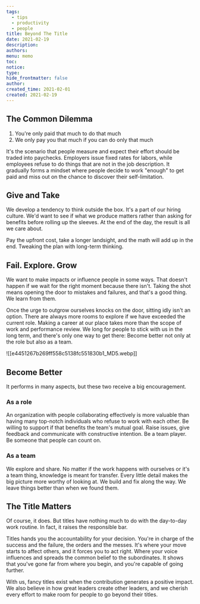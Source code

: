 ```yaml
---
tags:
  - tips
  - productivity
  - people
title: Beyond The Title
date: 2021-02-19
description: 
authors: 
menu: memo
toc: 
notice: 
type: 
hide_frontmatter: false
author: 
created_time: 2021-02-01
created: 2021-02-19
---
```


## The Common Dilemma

1. You're only paid that much to do that much
1. We only pay you that much if you can do only that much

It's the scenario that people measure and expect their effort should be traded into paychecks. Employers issue fixed rates for labors, while employees refuse to do things that are not in the job description. It gradually forms a mindset where people decide to work "enough" to get paid and miss out on the chance to discover their self-limitation.

## Give and Take

We develop a tendency to think outside the box. It's a part of our hiring culture. We'd want to see if what we produce matters rather than asking for benefits before rolling up the sleeves. At the end of the day, the result is all we care about.

Pay the upfront cost, take a longer landsight, and the math will add up in the end. Tweaking the plan with long-term thinking.

## Fail. Explore. Grow

We want to make impacts or influence people in some ways. That doesn't happen if we wait for the right moment because there isn't. Taking the shot means opening the door to mistakes and failures, and that's a good thing. We learn from them.

Once the urge to outgrow ourselves knocks on the door, sitting idly isn't an option. There are always more rooms to explore if we have exceeded the current role. Making a career at our place takes more than the scope of work and performance review. We long for people to stick with us in the long term, and there's only one way to get there: Become better not only at the role but also as a team.


![[e4451267b269ff558c5138fc551830b1_MD5.webp]]


## Become Better

It performs in many aspects, but these two receive a big encouragement.

### As a role

An organization with people collaborating effectively is more valuable than having many top-notch individuals who refuse to work with each other. Be willing to support if that benefits the team's mutual goal. Raise issues, give feedback and communicate with constructive intention. Be a team player. Be someone that people can count on.

### As a team

We explore and share. No matter if the work happens with ourselves or it's a team thing, knowledge is meant for transfer. Every little detail makes the big picture more worthy of looking at. We build and fix along the way. We leave things better than when we found them.

## The Title Matters

Of course, it does. But titles have nothing much to do with the day-to-day work routine. In fact, it raises the responsible bar. 

Titles hands you the accountability for your decision. You're in charge of the success and the failure, the orders and the messes. It's where your move starts to affect others, and it forces you to act right. Where your voice influences and spreads the common belief to the subordinates. It shows that you've gone far from where you begin, and you're capable of going further.

With us, fancy titles exist when the contribution generates a positive impact. We also believe in how great leaders create other leaders, and we cherish every effort to make room for people to go beyond their titles.

